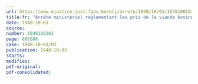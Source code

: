 ```yaml
---
url: https://www.ejustice.just.fgov.be/eli/arrete/1948/10/01/1948100103/justel
title-fr: "Arrêté ministériel réglementant les prix de la viande bovine congelée (abrogé par AM 17-02-1950, art. 1)"
date: 1948-10-01
source:
number: 1948100103
page: 888888
case: 1948-10-01/03
publication: 1948-10-03
starts:
modifies:
pdf-original:
pdf-consolidated:
---
```


